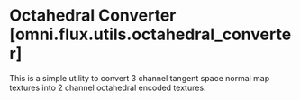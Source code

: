 # Octahedral Converter [omni.flux.utils.octahedral_converter]

This is a simple utility to convert 3 channel tangent space normal map textures into 2 channel octahedral encoded textures.
